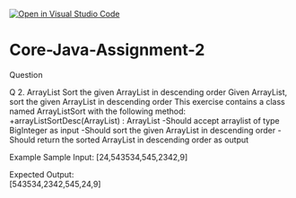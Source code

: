 [![Open in Visual Studio Code](https://classroom.github.com/assets/open-in-vscode-c66648af7eb3fe8bc4f294546bfd86ef473780cde1dea487d3c4ff354943c9ae.svg)](https://classroom.github.com/online_ide?assignment_repo_id=7980790&assignment_repo_type=AssignmentRepo)
# Core-Java-Assignment-2

Question 

Q 2. ArrayList
Sort the given ArrayList in descending order
Given ArrayList, sort the given ArrayList in descending order
This exercise contains a class named ArrayListSort with the following method:
+arrayListSortDesc(ArrayList<BigInteger>) : ArrayList<BigInteger>
    -Should accept arraylist of type BigInteger as input
    -Should sort the given ArrayList in descending order
    -Should return the sorted ArrayList in descending order as output

Example
Sample Input:
[24,543534,545,2342,9]

Expected Output:  
[543534,2342,545,24,9]

